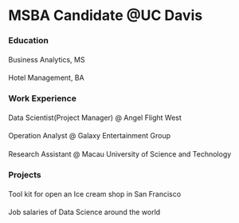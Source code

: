 # MSBA Candidate @UC Davis

### Education
####
Business Analytics, MS
####
Hotel Management, BA

### Work Experience
####
Data Scientist(Project Manager) @ Angel Flight West
####
Operation Analyst @ Galaxy Entertainment Group
####
Research Assistant @ Macau University of Science and Technology

### Projects
####
Tool kit for open an Ice cream shop in San Francisco
####
Job salaries of Data Science around the world

